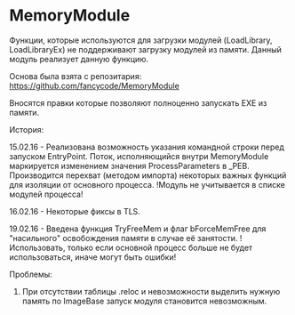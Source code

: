 MemoryModule
============

Функции, которые используются для загрузки модулей (LoadLibrary, LoadLibraryEx) не поддерживают загрузку модулей из памяти.
Данный модуль реализует данную функцию.

Основа была взята с репозитария: https://github.com/fancycode/MemoryModule

Вносятся правки которые позволяют полноценно запускать EXE из памяти.

История:

15.02.16 - Реализована возможность указания командной строки перед запуском EntryPoint.
Поток, исполняющийся внутри MemoryModule маркируется изменением значения ProcessParameters в _PEB.
Производится перехват (методом импорта) некоторых важных функций для изоляции от основного процесса.
!Модуль не учитывается в списке модулей процесса!

16.02.16 - Некоторые фиксы в TLS.

19.02.16 - Введена функция TryFreeMem и флаг bForceMemFree для "насильного" освобождения памяти в случае её занятости.
!Использовать, только если основной процесс больше не будет использоваться, иначе могут быть ошибки!

Проблемы:
1. При отсутствии таблицы .reloc и невозможности выделить нужную память по ImageBase запуск модуля становится невозможным. 
